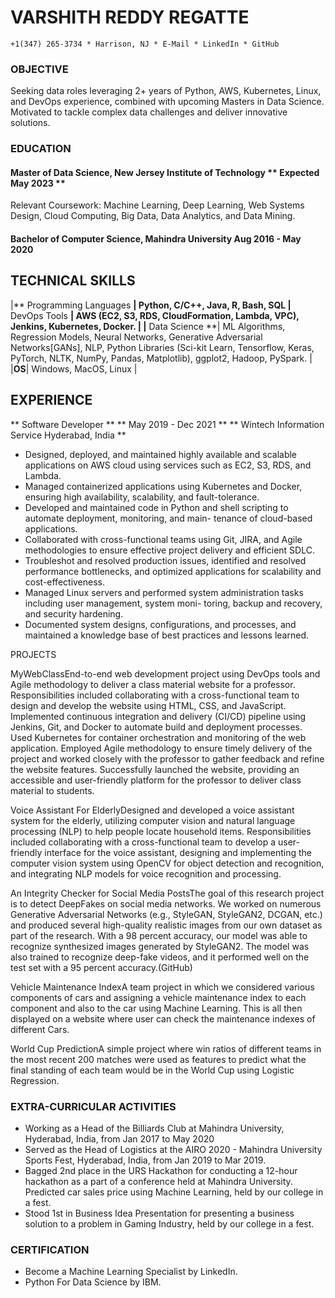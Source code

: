 # VARSHITH REDDY REGATTE

```
+1(347) 265-3734 * Harrison, NJ * E-Mail * LinkedIn * GitHub
```
### OBJECTIVE

Seeking data roles leveraging 2+ years of Python, AWS, Kubernetes, Linux, and DevOps experience, combined with
upcoming Masters in Data Science. Motivated to tackle complex data challenges and deliver innovative solutions.

### EDUCATION

#### Master of Data Science, New Jersey Institute of Technology               ** Expected May 2023 **
Relevant Coursework: Machine Learning, Deep Learning, Web Systems Design, Cloud Computing,
Big Data, Data Analytics, and Data Mining.

#### Bachelor of Computer Science, Mahindra University Aug 2016 - May 2020

## TECHNICAL SKILLS

|** Programming Languages **| Python, C/C++, Java, R, Bash, SQL
|** DevOps Tools **| AWS (EC2, S3, RDS, CloudFormation, Lambda, VPC), Jenkins, Kubernetes, 
Docker. |
|** Data Science **| ML Algorithms, Regression Models, Neural Networks, Generative Adversarial
Networks[GANs], NLP, Python Libraries (Sci-kit Learn, Tensorflow, Keras,
PyTorch, NLTK, NumPy, Pandas, Matplotlib), ggplot2, Hadoop, PySpark. |
|**OS**| Windows, MacOS, Linux |

## EXPERIENCE

** Software Developer **                 ** May 2019 - Dec 2021 **
** Wintech Information Service Hyderabad, India ** 

- Designed, deployed, and maintained highly available and scalable applications on AWS cloud using services such
    as EC2, S3, RDS, and Lambda.
- Managed containerized applications using Kubernetes and Docker, ensuring high availability, scalability, and
    fault-tolerance.
- Developed and maintained code in Python and shell scripting to automate deployment, monitoring, and main-
    tenance of cloud-based applications.
- Collaborated with cross-functional teams using Git, JIRA, and Agile methodologies to ensure effective project
    delivery and efficient SDLC.
- Troubleshot and resolved production issues, identified and resolved performance bottlenecks, and optimized
    applications for scalability and cost-effectiveness.
- Managed Linux servers and performed system administration tasks including user management, system moni-
    toring, backup and recovery, and security hardening.
- Documented system designs, configurations, and processes, and maintained a knowledge base of best practices
    and lessons learned.

PROJECTS

MyWebClassEnd-to-end web development project using DevOps tools and Agile methodology to deliver a class
material website for a professor. Responsibilities included collaborating with a cross-functional team to design and
develop the website using HTML, CSS, and JavaScript. Implemented continuous integration and delivery (CI/CD)
pipeline using Jenkins, Git, and Docker to automate build and deployment processes. Used Kubernetes for container
orchestration and monitoring of the web application. Employed Agile methodology to ensure timely delivery of the
project and worked closely with the professor to gather feedback and refine the website features. Successfully launched
the website, providing an accessible and user-friendly platform for the professor to deliver class material to students.


Voice Assistant For ElderlyDesigned and developed a voice assistant system for the elderly, utilizing computer
vision and natural language processing (NLP) to help people locate household items. Responsibilities included
collaborating with a cross-functional team to develop a user-friendly interface for the voice assistant, designing and
implementing the computer vision system using OpenCV for object detection and recognition, and integrating NLP
models for voice recognition and processing.

An Integrity Checker for Social Media PostsThe goal of this research project is to detect DeepFakes on social
media networks. We worked on numerous Generative Adversarial Networks (e.g., StyleGAN, StyleGAN2, DCGAN,
etc.) and produced several high-quality realistic images from our own dataset as part of the research. With a 98
percent accuracy, our model was able to recognize synthesized images generated by StyleGAN2. The model was also
trained to recognize deep-fake videos, and it performed well on the test set with a 95 percent accuracy.(GitHub)

Vehicle Maintenance IndexA team project in which we considered various components of cars and assigning a
vehicle maintenance index to each component and also to the car using Machine Learning. This is all then displayed
on a website where user can check the maintenance indexes of different Cars.

World Cup PredictionA simple project where win ratios of different teams in the most recent 200 matches were
used as features to predict what the final standing of each team would be in the World Cup using Logistic Regression.

### EXTRA-CURRICULAR ACTIVITIES

- Working as a Head of the Billiards Club at Mahindra University, Hyderabad, India, from Jan 2017 to May 2020
- Served as the Head of Logistics at the AIRO 2020 - Mahindra University Sports Fest, Hyderabad, India, from
    Jan 2019 to Mar 2019.
- Bagged 2nd place in the URS Hackathon for conducting a 12-hour hackathon as a part of a conference held at
    Mahindra University. Predicted car sales price using Machine Learning, held by our college in a fest.
- Stood 1st in Business Idea Presentation for presenting a business solution to a problem in Gaming Industry,
    held by our college in a fest.

### CERTIFICATION

- Become a Machine Learning Specialist by LinkedIn.
- Python For Data Science by IBM.
